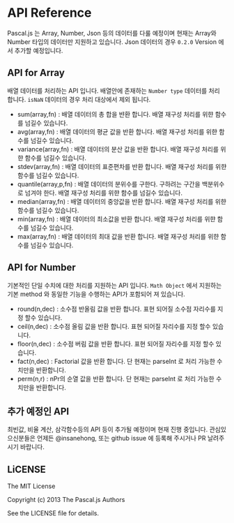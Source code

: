 # API Reference
Pascal.js 는 Array, Number, Json 등의 데이터를 다룰 예정이며 현재는 Array와 Number 타입의 데이터만 지원하고 있습니다. 
Json 데이터의 경우 `0.2.0` Version 에서 추가할 예정입니다.  

## API for Array 
배열 데이터를 처리하는 API 입니다. 배열안에 존재하는 `Number type` 데이터를 처리 합니다. `isNaN` 데이터의 경우 처리 대상에서 제외 됩니다. 

* sum(array,fn) : 배열 데이터의 총 합을 뱐환 합니다. 배열 재구성 처리를 위햔 함수를 넘길수 있습니다. 
* avg(array,fn) : 배열 데이터의 평균 값을 반환 합니다. 배열 재구성 처리를 위햔 함수를 넘길수 있습니다. 
* variance(array,fn) : 배열 데이터의 분산 값을 반환 합니다. 배열 재구성 처리를 위햔 함수를 넘길수 있습니다. 
* stdev(array,fn) : 배열 데이터의 표준편차를 반환 합니다. 배열 재구성 처리를 위햔 함수를 넘길수 있습니다. 
* quantile(array,p,fn) : 배열 데이터의 분위수를 구한다. 구하려는 구간을 백분위수로 넘겨야 한다. 배열 재구성 처리를 위햔 함수를 넘길수 있습니다. 
* median(array,fn) : 배열 데이터의 중앙값을 반환 합니다. 배열 재구성 처리를 위햔 함수를 넘길수 있습니다. 
* min(array,fn) : 배열 데이터의 최소값을 반환 합니다. 배열 재구성 처리를 위햔 함수를 넘길수 있습니다. 
* max(array,fn) : 배열 데이터의 최대 값을 반환 합니다. 배열 재구성 처리를 위햔 함수를 넘길수 있습니다. 

## API for Number
기본적인 단일 수치에 대한 처리를 지원하는 API 입니다. `Math Object` 에서 지원하는 기본 method 와 동일한 기능을 수행하는 API가 포함되어 져 있습니다. 

* round(n,dec) : 소수점 반올림 값을 반환 합니다. 표현 되어질  소수점 자리수를 지정 할수 있습니다.
* ceil(n,dec) : 소수점 올림 값을 반환 합니다. 표현 되어질 자리수를 지정 할수 있습니다.
* floor(n,dec) : 소수점 버림 값을 반환 합니다. 표현 되어질  자리수를 지정 할수 있습니다.
* fact(n,dec) : Factorial 값을 반환 합니다. 단 현재는 parseInt 로 처리 가능한 수치만을 반환합니다. 
* perm(n,r) : nPr의 순열 값을 반환 합니다. 단 현재는 parseInt 로 처리 가능한 수치만을 반환합니다. 

## 추가 예정인 API

최빈값, 비율 계산, 삼각함수등의 API 등이 추가될 예정이며 현재 진행 중입니다. 
관심있으신분들은 언제든 @insanehong, 또는 github issue 에 등록해 주시거나 PR 날려주시기 바랍니다. 


## LiCENSE
The MIT License

Copyright (c) 2013 The Pascal.js Authors

See the LICENSE file for details.
